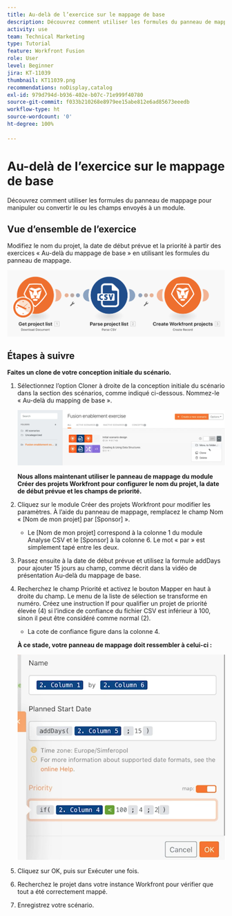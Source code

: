 ```yaml
---
title: Au-delà de l’exercice sur le mappage de base
description: Découvrez comment utiliser les formules du panneau de mappage pour manipuler ou convertir le ou les champs envoyés à un module.
activity: use
team: Technical Marketing
type: Tutorial
feature: Workfront Fusion
role: User
level: Beginner
jira: KT-11039
thumbnail: KT11039.png
recommendations: noDisplay,catalog
exl-id: 979d794d-b936-402e-b07c-71e999f40780
source-git-commit: f033b210268e8979ee15abe812e6ad85673eeedb
workflow-type: ht
source-wordcount: '0'
ht-degree: 100%

---
```


# Au-delà de l’exercice sur le mappage de base

Découvrez comment utiliser les formules du panneau de mappage pour manipuler ou convertir le ou les champs envoyés à un module.

## Vue d’ensemble de l’exercice

Modifiez le nom du projet, la date de début prévue et la priorité à partir des exercices « Au-delà du mappage de base » en utilisant les formules du panneau de mappage.

![Image 1 - Au-delà du mappage de base.](../12-exercises/assets/beyond-basic-mapping-walkthrough-1.png)

## Étapes à suivre

**Faites un clone de votre conception initiale du scénario.**

1. Sélectionnez l’option Cloner à droite de la conception initiale du scénario dans la section des scénarios, comme indiqué ci-dessous. Nommez-le « Au-delà du mapping de base ».

   ![Image 2 - Au-delà du mappage de base](../12-exercises/assets/beyond-basic-mapping-walkthrough-2.png)

   **Nous allons maintenant utiliser le panneau de mappage du module Créer des projets Workfront pour configurer le nom du projet, la date de début prévue et les champs de priorité.**

1. Cliquez sur le module Créer des projets Workfront pour modifier les paramètres. À l’aide du panneau de mappage, remplacez le champ Nom « [Nom de mon projet] par [Sponsor] ».

   + Le [Nom de mon projet] correspond à la colonne 1 du module Analyse CSV et le [Sponsor] à la colonne 6. Le mot « par » est simplement tapé entre les deux.

1. Passez ensuite à la date de début prévue et utilisez la formule addDays pour ajouter 15 jours au champ, comme décrit dans la vidéo de présentation Au-delà du mappage de base.
1. Recherchez le champ Priorité et activez le bouton Mapper en haut à droite du champ. Le menu de la liste de sélection se transforme en numéro. Créez une instruction If pour qualifier un projet de priorité élevée (4) si l’indice de confiance du fichier CSV est inférieur à 100, sinon il peut être considéré comme normal (2).

   + La cote de confiance figure dans la colonne 4.

   **À ce stade, votre panneau de mappage doit ressembler à celui-ci :**

   ![Image 3 - Au-delà du mappage de base](../12-exercises/assets/beyond-basic-mapping-walkthrough-3.png)

1. Cliquez sur OK, puis sur Exécuter une fois.
1. Recherchez le projet dans votre instance Workfront pour vérifier que tout a été correctement mappé.
1. Enregistrez votre scénario.
